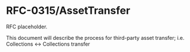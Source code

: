 # RFC-0315/AssetTransfer

RFC placeholder.

This document will describe the process for third-party asset transfer; i.e. Collections <-> Collections transfer